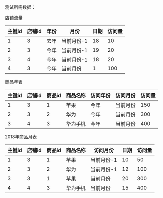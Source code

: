 测试所需数据：

店铺流量

| 主键id | 店铺id | 年份 | 月份       | 日期 | 访问量 |
| ------ | ------ | ---- | ---------- | ---- | ------ |
| 1      | 3      | 去年 | 当前月份-1 | 18   | 10     |
| 2      | 3      | 今年 | 当前月份-1 | 19   | 20     |
| 3      | 4      | 今年 | 当前月份-1 | 18   | 20     |
| 4      | 3      | 今年 | 当前月份   | 1    | 100    |

商品年表

| 主键id | 店铺id | 商品id | 商品名称 | 访问年份 | 访问月份 | 访问量 |
| ------ | ------ | ------ | -------- | -------- | -------- | ------ |
| 1      | 3      | 1      | 苹果     | 今年     | 当前月份 | 150    |
| 2      | 3      | 2      | 华为     | 今年     | 当前月份 | 300    |
| 3      | 4      | 3      | 华为手机 | 今年     | 当前月份 | 400    |

2018年商品月表

| 主键id | 店铺id | 商品id | 商品名称 | 访问月份   | 日期 | 访问量 |
| ------ | ------ | ------ | -------- | ---------- | ---- | ------ |
| 1      | 3      | 1      | 苹果     | 当前月份-1 | 10   | 50     |
| 2      | 3      | 2      | 华为     | 当前月份-1 | 12   | 100    |
| 3      | 3      | 1      | 苹果     | 当前月份   | 20   | 300    |
| 4      | 4      | 3      | 华为手机 | 当前月份   | 15   | 400    |

